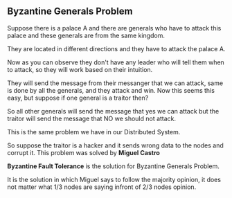 ## Byzantine Generals Problem

Suppose there is a palace A and there are generals who have to attack this palace and these generals are from the same kingdom.

They are located in different directions and they have to attack the palace A.

Now as you can observe they don't have any leader who will tell them when to attack, so they will work based on their intuition.

They will send the message from their messanger that we can attack, same is done by all the generals, and they attack and win. Now this seems this easy, but suppose if one general is a traitor then?

So all other generals will send the message that yes we can attack but the traitor will send the message that NO we should not attack.

This is the same problem we have in our Distributed  System. 

So suppose the traitor is a hacker and it sends wrong data to the nodes and corrupt it. This problem was solved by **Miguel Castro**

**Byzantine Fault Tolerance** is the solution for Byzantine Generals Problem.

It is the solution in which Miguel says to follow the majority opinion, it does not matter what 1/3 nodes are saying infront of 2/3 nodes opinion.